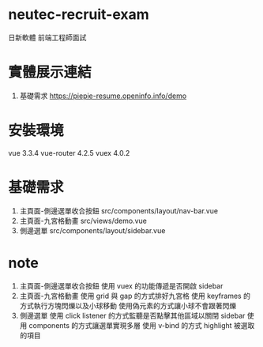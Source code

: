 # neutec-recruit-exam
日新軟體 前端工程師面試

# 實體展示連結
1. 基礎需求     https://piepie-resume.openinfo.info/demo

# 安裝環境
vue         3.3.4
vue-router  4.2.5
vuex        4.0.2

# 基礎需求
1. 主頁面-側邊選單收合按鈕
    src/components/layout/nav-bar.vue
2. 主頁面-九宮格動畫
    src/views/demo.vue
3. 側邊選單
    src/components/layout/sidebar.vue

# note
1. 主頁面-側邊選單收合按鈕
    使用 vuex 的功能傳遞是否開啟 sidebar
2. 主頁面-九宮格動畫
    使用 grid 與 gap 的方式排好九宮格
    使用 keyframes 的方式執行方塊閃爍以及小球移動
    使用偽元素的方式讓小球不會跟著閃爍
3. 側邊選單
    使用 click listener 的方式監聽是否點擊其他區域以關閉 sidebar
    使用 components 的方式讓選單實現多層
    使用 v-bind 的方式 highlight 被選取的項目